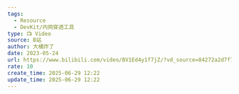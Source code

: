 ```yaml
---
tags:
  - Resource
  - DevKit/内网穿透工具
type: 📺 Video
source: B站
author: 大橘炸了
date: 2023-05-24
url: https://www.bilibili.com/video/BV1Ed4y1f7jZ/?vd_source=84272a2d7f72158b38778819be5bc6ad
rate: 10
create_time: 2025-06-29 12:22
update_time: 2025-06-29 12:22
---
```

